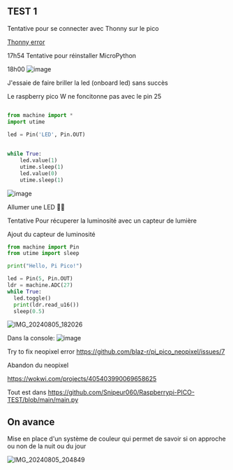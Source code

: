 ## TEST 1

Tentative pour se connecter avec Thonny sur le pico

<a href="https://github.com/Snipeur060/Raspberrypi-PICO-TEST/blob/main/thonnyerr.png" target="_blank">Thonny error</a>

17h54 Tentative pour réinstaller MicroPython


18h00 ![image](https://github.com/user-attachments/assets/ea177032-adc2-445f-9e07-084c2de4a25e)



J'essaie de faire briller la led (onboard led) sans succès



Le raspberry pico W ne foncitonne pas avec le pin 25
```py

from machine import * 
import utime
 
led = Pin('LED', Pin.OUT)

 
while True:
    led.value(1)
    utime.sleep(1)
    led.value(0)
    utime.sleep(1)

```

![image](https://github.com/user-attachments/assets/e4196496-ad98-46b2-ae3d-71d77e5c5960)



Allumer une LED 🥳✅


Tentative Pour récuperer la luminosité avec un capteur de lumière


Ajout du capteur de luminosité

```py
from machine import Pin
from utime import sleep

print("Hello, Pi Pico!")

led = Pin(5, Pin.OUT)
ldr = machine.ADC(27)
while True:
  led.toggle()
  print(ldr.read_u16())
  sleep(0.5)
```
![IMG_20240805_182026](https://github.com/user-attachments/assets/9d4f4fec-33ff-4416-8911-a44f0368b3ee)

Dans la console:
![image](https://github.com/user-attachments/assets/1ce9c4a8-8284-455d-95a1-52be06e2900a)


Try to fix neopixel error 
https://github.com/blaz-r/pi_pico_neopixel/issues/7

Abandon du neopixel 

https://wokwi.com/projects/405403990069658625

Tout est dans https://github.com/Snipeur060/Raspberrypi-PICO-TEST/blob/main/main.py

## On avance

Mise en place d'un système de couleur qui permet de savoir si on approche ou non de la nuit ou du jour

![IMG_20240805_204849](https://github.com/user-attachments/assets/bcf1d031-3005-475d-abd2-7f154b00a64d)
